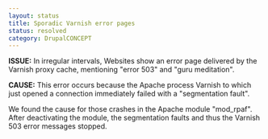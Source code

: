 ```yaml
---
layout: status
title: Sporadic Varnish error pages
status: resolved
category: DrupalCONCEPT
---
```

<p><strong>ISSUE:</strong> In irregular intervals, Websites show an error page delivered by the Varnish proxy cache, mentioning "error 503" and "guru meditation".</p>
<p><strong>CAUSE:</strong> This error occurs because the Apache process Varnish to which just opened a connection immediately failed with a "segmentation fault".</p>
<p>We found the cause for those crashes in the Apache module "mod_rpaf". After deactivating the module, the segmentation faults and thus the Varnish 503 error messages stopped.</p>